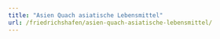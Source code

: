 ```yaml
---
title: "Asien Quach asiatische Lebensmittel"
url: /friedrichshafen/asien-quach-asiatische-lebensmittel/
---
```

